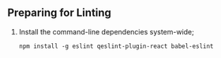 ## Preparing for Linting

1. Install the command-line dependencies system-wide;
   ```
   npm install -g eslint qeslint-plugin-react babel-eslint
   ```